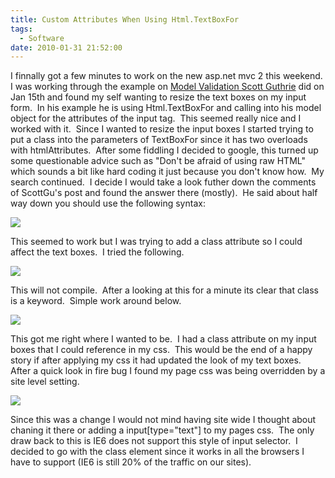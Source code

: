 ```yaml
---
title: Custom Attributes When Using Html.TextBoxFor
tags:
  - Software
date: 2010-01-31 21:52:00
---
```


I finnally got a few minutes to work on the new asp.net mvc 2 this weekend.&nbsp; I was working through the example on [Model Validation Scott Guthrie](http://weblogs.asp.net/scottgu/archive/2010/01/15/asp-net-mvc-2-model-validation.aspx) did on Jan 15th and found my self wanting to resize the text boxes on my input form.&nbsp; In his example he is using Html.TextBoxFor and calling into his model object for the attributes of the input tag.&nbsp; This seemed really nice and I worked with it.&nbsp; Since I wanted to resize the input boxes I started trying to put a class into the parameters of TextBoxFor since it has two overloads with htmlAttributes.&nbsp; After some fiddling I decided to google, this turned up some questionable advice such as "Don't be afraid of using raw HTML" which sounds a bit like hard coding it just because you don't know how.&nbsp; My search continued.&nbsp; I decide I would take a look futher down the comments of ScottGu's post and found the answer there (mostly).&nbsp; He said about half way down you should use the following syntax:

![](http://www.michaelware.net/image.axd?picture=2010%2f2%2fhtmlTextBoxForScottGuExample.jpg)

This seemed to work but I was trying to add a class attribute so I could affect the text boxes.&nbsp; I tried the following.&nbsp;

![](http://www.michaelware.net/image.axd?picture=2010%2f1%2fhtmlTextBoxForClassExampleBroken.jpg)

This will not compile.&nbsp; After a looking at this for a minute its clear that class is a keyword.&nbsp; Simple work around below.

![](http://www.michaelware.net/image.axd?picture=2010%2f1%2fhtmlTextBoxForClassExampleWorking.jpg)

This got me right where I wanted to be.&nbsp; I had a class attribute on my input boxes that I could reference in my css.&nbsp; This would be the end of a happy story if after applying my css it had updated the look of my text boxes.&nbsp; After a quick look in fire bug I found my page css was being overridden by a site level setting.&nbsp;

![](http://www.michaelware.net/image.axd?picture=2010%2f1%2ffirebugexample.jpg)

Since this was a change I would not mind having site wide I thought about chaning it there or adding a input[type="text"] to my pages css.&nbsp; The only draw back to this is IE6 does not support this style of input selector.&nbsp; I decided to go with the class element since it works in all the browsers I have to support (IE6 is still 20% of the traffic on our sites).

&nbsp;